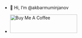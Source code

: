 - 👋 Hi, I’m @akbarmuminjanov


- <a href="@Priler_04" target="_blank"><img src="https://cdn.buymeacoffee.com/buttons/v2/default-yellow.png" alt="Buy Me A Coffee" style="height: 60px !important;width: 217px !important;" ></a>
